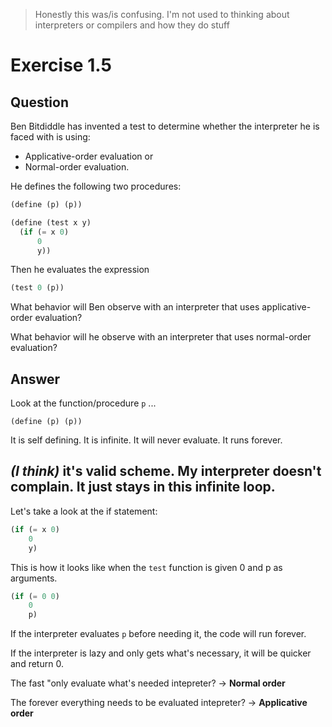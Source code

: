 
> Honestly this was/is confusing.
> I'm not used to thinking about interpreters or compilers and how they do stuff

# Exercise 1.5
## Question
Ben Bitdiddle has invented a test to determine whether the interpreter he is faced with is using:

* Applicative-order evaluation or 
* Normal-order evaluation. 

He defines the following two procedures:
```scheme
(define (p) (p))

(define (test x y) 
  (if (= x 0) 
      0 
      y))
```

Then he evaluates the expression

```scheme
(test 0 (p))
```

What behavior will Ben observe with an interpreter that uses applicative-order evaluation? 

What behavior will he observe with an interpreter that uses normal-order evaluation? 

## Answer

Look at the function/procedure `p` ...
```
(define (p) (p))
```
It is self defining. It is infinite. It will never evaluate. It runs forever.

*(I think)* it's valid scheme. My interpreter doesn't complain. It just stays in this infinite loop.
---

Let's take a look at the if statement:

```scheme
(if (= x 0)
    0
    y)
```

This is how it looks like when the `test` function is given 0 and p as arguments.
```scheme
(if (= 0 0)
    0
    p)
```

If the interpreter evaluates `p` before needing it, the code will run forever. 

If the interpreter is lazy and only gets what's necessary, it will be quicker and return 0. 


The fast "only evaluate what's needed intepreter? -> **Normal order**

The forever everything needs to be evaluated intepreter? -> **Applicative order**
